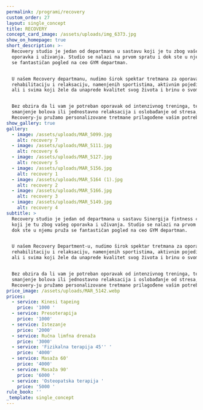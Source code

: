 ```yaml
---
permalink: /programi/recovery
custom_order: 27
layout: single_concept
title: RECOVERY
concept_card_image: /assets/uploads/img_6373.jpg
show_on_homepage: true
short_description: >-
  Recovery studio je jedan od departmana u sastavu koji je tu zbog vašeg
  oporavka i uživanja. Studio se nalazi na prvom spratu i dok ste u njemu pruža
  se fantastičan pogled na ceo GYM departman. 


  U našem Recovery departmanu, nudimo širok spektar tretmana za oporavak,
  rehabilitaciju i relaksaciju, namenjenih sportistima, aktivnim pojedincima,
  ali i svima koji žele da unaprede kvalitet svog života i brinu o svom telu.


  Bez obzira da li vam je potreban oporavak od intenzivnog treninga, terapija za
  smanjenje bolova ili jednostavno relaksacija i oslobađanje od stresa, u
  Recovery-ju pružamo personalizovane tretmane prilagođene vašim potrebama.
show_gallery: true
gallery:
  - image: /assets/uploads/MAR_5099.jpg
    alt: recovery 7
  - image: /assets/uploads/MAR_5111.jpg
    alt: recovery 6
  - image: /assets/uploads/MAR_5127.jpg
    alt: recovery 5
  - image: /assets/uploads/MAR_5156.jpg
    alt: recovery 1
  - image: /assets/uploads/MAR_5164 (1).jpg
    alt: recovery 2
  - image: /assets/uploads/MAR_5166.jpg
    alt: recovery 3
  - image: /assets/uploads/MAR_5149.jpg
    alt: recovery 4
subtitle: >
  Recovery studio je jedan od departmana u sastavu Sinergija fintness concepta
  koji je tu zbog vašeg oporavka i uživanja. Studio se nalazi na prvom spratu i
  dok ste u njemu pruža se fantastičan pogled na ceo GYM departman.


  U našem Recovery Department-u, nudimo širok spektar tretmana za oporavak,
  rehabilitaciju i relaksaciju, namenjenih sportistima, aktivnim pojedincima,
  ali i svima koji žele da unaprede kvalitet svog života i brinu o svom telu.


  Bez obzira da li vam je potreban oporavak od intenzivnog treninga, terapija za
  smanjenje bolova ili jednostavno relaksacija i oslobađanje od stresa, u
  Recovery-ju pružamo personalizovane tretmane prilagođene vašim potrebama.
price_image: /assets/uploads/MAR_5142.webp
prices:
  - service: Kinesi tapeing
    price: '1000 '
  - service: Presoterapija
    price: '1000'
  - service: Istezanje
    price: '2000'
  - service: Ručna limfna drenaža
    price: '3000'
  - service: 'Fizikalna terapija 45'' '
    price: '4000'
  - service: Masaža 60'
    price: '4000'
  - service: Masaža 90'
    price: '6000 '
  - service: 'Osteopatska terapija '
    price: '5000 '
rule_book: ''
_template: single_concept
---
```


